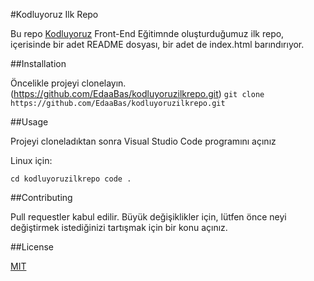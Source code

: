 #Kodluyoruz Ilk Repo

Bu repo [Kodluyoruz](https://www.kodluyoruz.org/) Front-End Eğitimnde oluşturduğumuz ilk repo, içerisinde bir adet README dosyası, bir adet de index.html barındırıyor.

##Installation

Öncelikle projeyi clonelayın. (https://github.com/EdaaBas/kodluyoruzilkrepo.git)
`git clone https://github.com/EdaaBas/kodluyoruzilkrepo.git`

##Usage

Projeyi cloneladıktan sonra Visual Studio Code programını açınız

Linux için:

`cd kodluyoruzilkrepo code .`

##Contributing

Pull requestler kabul edilir. Büyük değişiklikler için, lütfen önce neyi değiştirmek istediğinizi tartışmak için bir konu açınız.

##License

[MIT](https://choosealicense.com/licenses/mit/)
